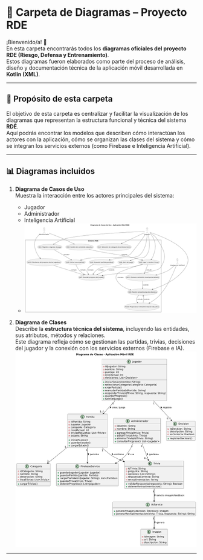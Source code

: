 # 📁 Carpeta de Diagramas – Proyecto RDE

¡Bienvenido/a! 👋  
En esta carpeta encontrarás todos los **diagramas oficiales del proyecto RDE (Riesgo, Defensa y Entrenamiento)**.  
Estos diagramas fueron elaborados como parte del proceso de análisis, diseño y documentación técnica de la aplicación móvil desarrollada en **Kotlin (XML)**.

---

## 🎯 Propósito de esta carpeta

El objetivo de esta carpeta es centralizar y facilitar la visualización de los diagramas que representan la estructura funcional y técnica del sistema **RDE**.  
Aquí podrás encontrar los modelos que describen cómo interactúan los actores con la aplicación, cómo se organizan las clases del sistema y cómo se integran los servicios externos (como Firebase e Inteligencia Artificial).

---

## 📊 Diagramas incluidos

1. **Diagrama de Casos de Uso**  
   Muestra la interacción entre los actores principales del sistema:
    - Jugador
    - Administrador
    - Inteligencia Artificial
    - ![Diagrama de casos de uso](../diagramas/my_diagramaclasesdeuso.png)



2. **Diagrama de Clases**  
   Describe la **estructura técnica del sistema**, incluyendo las entidades, sus atributos, métodos y relaciones.  
   Este diagrama refleja cómo se gestionan las partidas, trivias, decisiones del jugador y la conexión con los servicios externos (Firebase e IA).
   ![Diagrama de Clases](../diagramas/my_diagramadeclases.png)

---



